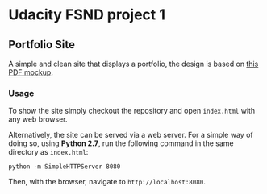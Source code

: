 # Udacity FSND project 1
## Portfolio Site

A simple and clean site that displays a portfolio, the design is based on [this PDF mockup](https://storage.googleapis.com/supplemental_media/udacityu/2655898586/design-mockup-portfolio.pdf). 

### Usage

To show the site simply checkout the repository and open `index.html` with any web browser. 

Alternatively, the site can be served via a web server.
For a simple way of doing so, using **Python 2.7**, run the following command in the same directory as `index.html`:

```
python -m SimpleHTTPServer 8080
```

Then, with the browser, navigate to `http://localhost:8080`.